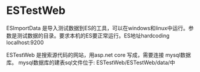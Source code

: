 # ESTestWeb
ESImportData 是导入测试数据到ES的工具，可以在windows和linux中运行。参数是测试数据的目录。要求本机的ES要正常运行。ES地址hardcoding localhost:9200

ESTestWeb 是搜索源代码的网站，用asp.net core 写成，需要连接 mysql数据库。
mysql数据库的建表sql文件位于: ESTestWeb/ESTestWeb/data/中


